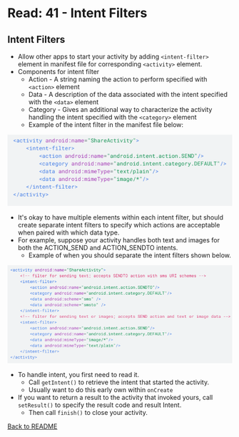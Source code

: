 # Read: 41 - Intent Filters

## Intent Filters

- Allow other apps to start your activity by adding ```<intent-filter>``` element in manifest file for corresponding ```<activity>``` element.
- Components for intent filter
  - Action - A string naming the action to perform specified with ```<action>``` element
  - Data - A description of the data associated with the intent specified with the ```<data>``` element
  - Category - Gives an additional way to characterize the activity handling the intent specified with the ```<category>``` element
  - Example of the intent filter in the manifest file below:

![Example of the intent filter](img/intentFilter.PNG)

- It's okay to have multiple elements within each intent filter, but should create separate intent filters to specify which actions are acceptable when paired with which data type.
- For example, suppose your activity handles both text and images for both the ACTION_SEND and ACTION_SENDTO intents.
  - Example of when you should separate the intent filters shown below.

![Example of when to separate intent filters](img/separateIntentFilters.PNG)

- To handle intent, you first need to read it.
  - Call ```getIntent()``` to retrieve the intent that started the activity.
  - Usually want to do this early own within ```onCreate```
- If you want to return a result to the activity that invoked yours, call ```setResult()``` to specify the result code and result Intent. 
  - Then call ```finish()``` to close your activity.

[Back to README](README.md)
